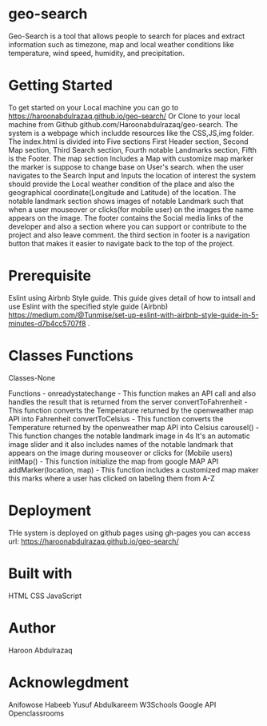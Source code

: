 # geo-search 

Geo-Search is a tool that allows people to search for places and extract information such as timezone, map and local weather conditions like temperature, wind speed, humidity, and precipitation.
# Getting Started
To get started on your Local machine you can go to https://haroonabdulrazaq.github.io/geo-search/ Or Clone to your local machine from Github github.com/Haroonabdulrazaq/geo-search. The system is a webpage which includde resources like the CSS,JS,img folder. The index.html is divided into Five sections First Header section, Second Map section, Third Search section, Fourth notable Landmarks section, Fifth is the Footer. 
The map section Includes a Map with customize map marker the marker is suppose to change base on User's search. when the user navigates to the Search Input and Inputs the location of interest the system should provide the Local weather condition of the place and also the geographical coordinate(Longitude and Latitude) of the location. The notable landmark section shows images of notable Landmark such that when a user mouseover or clicks(for mobile user) on the images the name appears on the image. The footer contains the Social media links of the developer and also a section where you can support or contribute to the project and also leave comment. the third section in footer is a navigation button that makes it easier to navigate back to the top of the project.

# Prerequisite
Eslint using Airbnb Style guide. This guide gives detail of how to intsall and use Eslint with the specified style guide (Airbnb) https://medium.com/@Tunmise/set-up-eslint-with-airbnb-style-guide-in-5-minutes-d7b4cc5707f8 .

# Classes Functions 
Classes-None

Functions -
onreadystatechange - This function makes an API call and also handles the result that is returned from the server
convertToFahrenheit - This function converts the Temperature returned by the openweather map API into Fahrenheit
convertToCelsius -  This function converts the Temperature returned by the openweather map API into Celsius
carousel() - This function changes the notable landmark image in 4s It's an automatic image slider and it also includes names of the notable landmark that appears on the image during mouseover or clicks for (Mobile users)
initMap() - This function initialize the map from google MAP API
addMarker(location, map)  - This function includes a customized map maker this marks where a user has clicked on labeling them from A-Z



# Deployment
THe system is deployed on github pages using gh-pages you can access url:  https://haroonabdulrazaq.github.io/geo-search/
# Built with
HTML
CSS
JavaScript

# Author
Haroon Abdulrazaq

# Acknowlegdment
Anifowose Habeeb
Yusuf Abdulkareem
W3Schools
Google API
Openclassrooms
